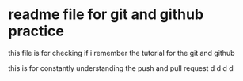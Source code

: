 # readme file for git and github practice 

this file is for checking if i remember the tutorial for the git and github

this is for constantly understanding the push and pull request d d d d 
